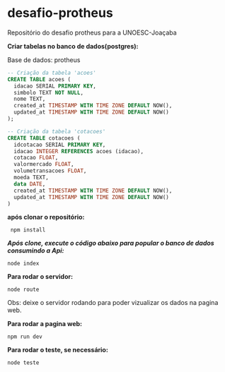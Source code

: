 # desafio-protheus
Repositório do desafio protheus para a UNOESC-Joaçaba

**Criar tabelas no banco de dados(postgres):**

Base de dados: protheus

```sql
-- Criação da tabela 'acoes'
CREATE TABLE acoes (
  idacao SERIAL PRIMARY KEY,
  simbolo TEXT NOT NULL,
  nome TEXT,
  created_at TIMESTAMP WITH TIME ZONE DEFAULT NOW(),
  updated_at TIMESTAMP WITH TIME ZONE DEFAULT NOW()
);

-- Criação da tabela 'cotacoes'
CREATE TABLE cotacoes (
  idcotacao SERIAL PRIMARY KEY,
  idacao INTEGER REFERENCES acoes (idacao),
  cotacao FLOAT,
  valormercado FLOAT,
  volumetransacoes FLOAT,
  moeda TEXT,
  data DATE,
  created_at TIMESTAMP WITH TIME ZONE DEFAULT NOW(),
  updated_at TIMESTAMP WITH TIME ZONE DEFAULT NOW()
)
```

**após clonar o repositório:**

```
 npm install
 ```
***Após clone, execute o código abaixo para popular o banco de dados consumindo a Api:***

```
node index
```
**Para rodar o servidor:**

```
node route
```
Obs: deixe o servidor rodando para poder vizualizar os dados na pagina web.

**Para rodar a pagina web:**

```
npm run dev
```
**Para rodar o teste, se necessário:**

```
node teste
```



